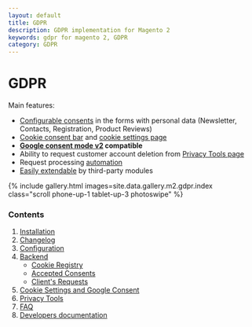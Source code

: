 ```yaml
---
layout: default
title: GDPR
description: GDPR implementation for Magento 2
keywords: gdpr for magento 2, GDPR
category: GDPR
---
```


# GDPR

Main features:

 -  [Configurable consents](/m2/extensions/gdpr/configuration/#personal-data-consents-section)
    in the forms with personal data (Newsletter, Contacts, Registration,
    Product Reviews)
 -  [Cookie consent bar](/m2/extensions/gdpr/configuration/#cookie-consent-section)
    and [cookie settings page](/m2/extensions/gdpr/cookie-settings/)
 -  **[Google consent mode v2](/m2/extensions/gdpr/configuration/#cookie-consent-section) compatible**
 -  Ability to request customer account deletion from [Privacy Tools page](/m2/extensions/gdpr/privacy-tools/)
 -  Request processing [automation](/m2/extensions/gdpr/configuration/#deletion-requests)
 -  [Easily extendable](/m2/extensions/gdpr/devdocs/) by third-party modules

{% include gallery.html images=site.data.gallery.m2.gdpr.index class="scroll phone-up-1 tablet-up-3 photoswipe" %}

### Contents

 1. [Installation](installation/)
 2. [Changelog](changelog/)
 3. [Configuration](configuration/)
 4. [Backend](backend/)
    - [Cookie Registry](backend/#cookie-registry)
    - [Accepted Consents](backend/#accepted-consents)
    - [Client's Requests](backend/#clients-requests)
 5. [Cookie Settings and Google Consent](cookie-settings/)
 6. [Privacy Tools](privacy-tools/)
 7. [FAQ](faq/)
 8. [Developers documentation](devdocs/)
